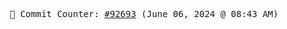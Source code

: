<p align="center">
    <samp>
        📮 Commit Counter: <a href="https://github.com/Javascript-void0/Javascript-void0/commits/main">#92693</a> (June 06, 2024 @ 08:43 AM)
    </samp>
</p>